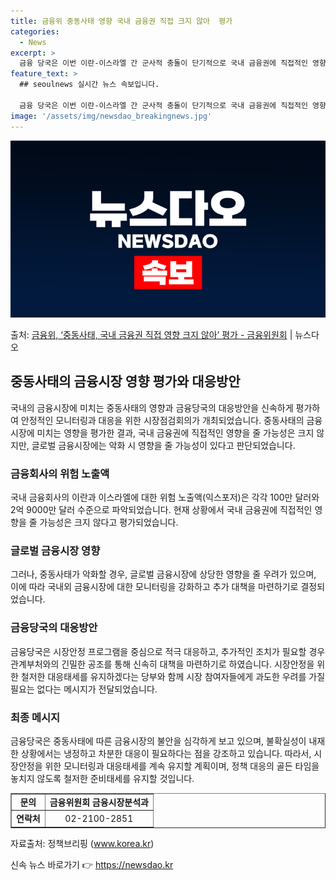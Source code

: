 ```yaml
---
title: 금융위 중동사태 영향 국내 금융권 직접 크지 않아  평가
categories:
  - News
excerpt: >
  금융 당국은 이번 이란-이스라엘 간 군사적 충돌이 단기적으로 국내 금융권에 직접적인 영향을 줄 가능성은 크지…
feature_text: >
  ## seoulnews 실시간 뉴스 속보입니다.

  금융 당국은 이번 이란-이스라엘 간 군사적 충돌이 단기적으로 국내 금융권에 직접적인 영향을 줄 가능성은 크지…
image: '/assets/img/newsdao_breakingnews.jpg'
---
```


![뉴스다오 속보](/assets/img/newsdao_breakingnews.jpg)

<p>출처: <a href="https://newsdao.kr/3588" rel="dofollow">금융위, ‘중동사태, 국내 금융권 직접 영향 크지 않아’ 평가 - 금융위원회</a> | 뉴스다오</p>

<h2 data-ke-size="size26">중동사태의 금융시장 영향 평가와 대응방안</h2>
<p data-ke-size="size16">국내의 금융시장에 미치는 중동사태의 영향과 금융당국의 대응방안을 신속하게 평가하여 안정적인 모니터링과 대응을 위한 시장점검회의가 개최되었습니다. 중동사태의 금융시장에 미치는 영향을 평가한 결과, 국내 금융권에 직접적인 영향을 줄 가능성은 크지 않지만, 글로벌 금융시장에는 악화 시 영향을 줄 가능성이 있다고 판단되었습니다.</p>

<h3><b>금융회사의 위험 노출액</b></h3>
<p data-ke-size="size16">국내 금융회사의 이란과 이스라엘에 대한 위험 노출액(익스포저)은 각각 100만 달러와 2억 9000만 달러 수준으로 파악되었습니다. 현재 상황에서 국내 금융권에 직접적인 영향을 줄 가능성은 크지 않다고 평가되었습니다.</p>

<h3><b>글로벌 금융시장 영향</b></h3>
<p data-ke-size="size16">그러나, 중동사태가 악화할 경우, 글로벌 금융시장에 상당한 영향을 줄 우려가 있으며, 이에 따라 국내외 금융시장에 대한 모니터링을 강화하고 추가 대책을 마련하기로 결정되었습니다.</p>

<h3><b>금융당국의 대응방안</b></h3>
<p data-ke-size="size16">금융당국은 시장안정 프로그램을 중심으로 적극 대응하고, 추가적인 조치가 필요할 경우 관계부처와의 긴밀한 공조를 통해 신속히 대책을 마련하기로 하였습니다. 시장안정을 위한 철저한 대응태세를 유지하겠다는 당부와 함께 시장 참여자들에게 과도한 우려를 가질 필요는 없다는 메시지가 전달되었습니다.</p>

<h3><b>최종 메시지</b></h3>
<p data-ke-size="size16">금융당국은 중동사태에 따른 금융시장의 불안을 심각하게 보고 있으며, 불확실성이 내재한 상황에서는 냉정하고 차분한 대응이 필요하다는 점을 강조하고 있습니다. 따라서, 시장안정을 위한 모니터링과 대응태세를 계속 유지할 계획이며, 정책 대응의 골든 타임을 놓치지 않도록 철저한 준비태세를 유지할 것입니다.</p>

<table border="1" style="width: 100%;">
<tbody>
<tr>
<td style="text-align: center; height: 17px;"><b>문의</b></td>
<td style="text-align: center; height: 17px;"><b>금융위원회 금융시장분석과</b></td>
</tr>
<tr>
<td style="text-align: center; height: 17px;"><b>연락처</b></td>
<td style="text-align: center; height: 17px;">02-2100-2851</td>
</tr>
</tbody>
</table>

<p data-ke-size="size16">자료출처: 정책브리핑 (<a href="https://www.korea.kr">www.korea.kr</a>)</p> 

신속 뉴스 바로가기 👉 <a href="https://newsdao.kr" rel="dofollow">https://newsdao.kr</a>


